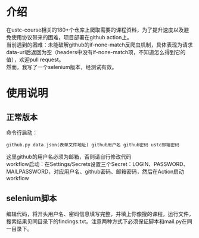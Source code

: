 # 介绍
在ustc-course相关的180+个仓库上爬取需要的课程资料，为了提升速度以及避免使用协议带来的困难，项目部署在github action上。  
当前遇到的困难：未能破解github的if-none-match反爬虫机制，具体表现为请求data-url后返回为空（headers中没有if-none-match项，不知道怎么得到它的值），欢迎pull request。  
然而，我写了一个selenium版本，经测试有效。
# 使用说明
## 正常版本
命令行启动：
```shell
github.py data.json(表单文件地址) github用户名 github密码 ustc邮箱密码
```
这里github的用户名必须为邮箱，否则请自行修改代码  
workflow启动：在Settings/Secrets设置三个Secret：LOGIN、PASSWORD、MAILPASSWORD，对应用户名、github密码、邮箱密码，然后在Action启动workflow  
## selenium脚本
编辑代码，将开头用户名、密码信息填写完整，并填上你像搜的课程，运行文件，搜索结果见同目录下的findings.txt。注意两种方式下必须保证脚本和mail.py在同一目录下。
